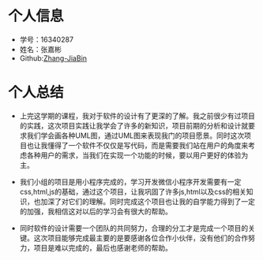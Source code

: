 # 个人信息

* 学号：16340287
* 姓名：张嘉彬
* Github:[Zhang-JiaBin](https://github.com/Zhang-JiaBin)


# 个人总结

* 上完这学期的课程，我对于软件的设计有了更深的了解。我之前很少有过项目的实践，这次项目实践让我学会了许多的新知识，项目前期的分析和设计就要求我们学会画各种UML图，通过UML图来表现我门的项目愿景。同时这次项目也让我懂得了一个软件不仅仅是写代码，而是需要我们站在用户的角度来考虑各种用户的需求，当我们在实现一个功能的时候，要以用户更好的体验为主。

* 我们小组的项目是用小程序完成的，学习开发微信小程序开发需要有一定css,html,js的基础，通过这个项目，让我巩固了许多js,html以及css的相关知识，也加深了对它们的理解。同时完成这个项目也让我的自学能力得到了一定的加强，我相信这对以后的学习会有很大的帮助。

* 同时软件的设计需要一个团队的共同努力，合理的分工才是完成一个项目的关键。这次项目能够完成最主要的是要感谢各位合作小伙伴，没有他们的合作努力，项目是难以完成的，最后也感谢老师的帮助。

